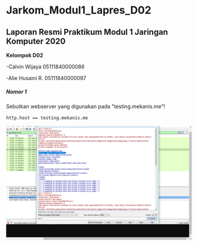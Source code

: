 # Jarkom_Modul1_Lapres_D02
## Laporan Resmi Praktikum Modul 1 Jaringan Komputer 2020
**Kelompok D02**

-Calvin Wijaya 05111840000086

-Alie Husaini R. 05111840000097

##### Nomor 1
Sebutkan webserver yang digunakan pada "testing.mekanis.me"!

```
http.host == testing.mekanis.me
```
![alt text](image/1.png)
